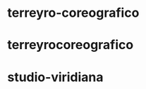 # terreyro-coreografico

<!-- less-watch-compiler styles css -->
# terreyrocoreografico
# studio-viridiana

